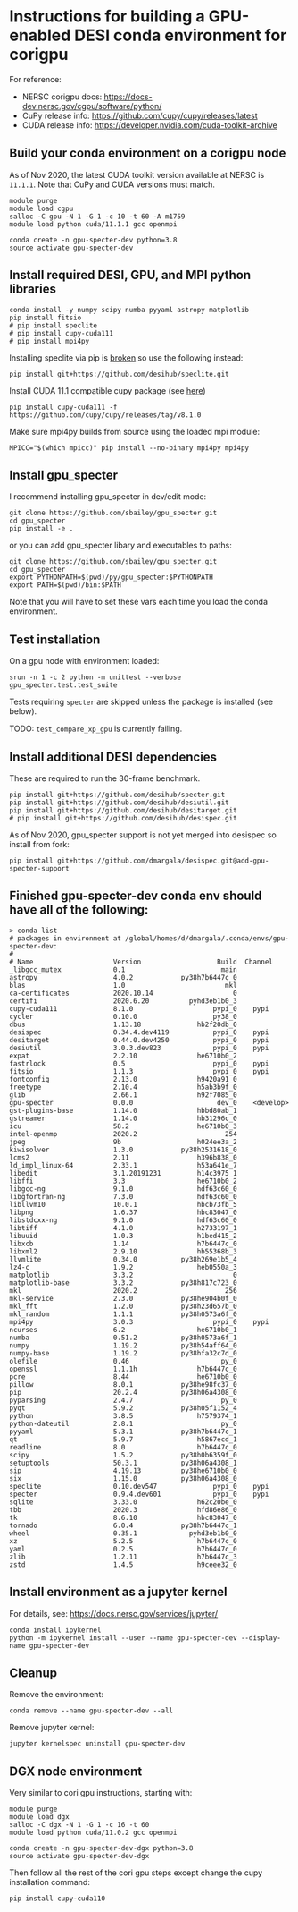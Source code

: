 # Instructions for building a GPU-enabled DESI conda environment for corigpu

For reference:
 * NERSC corigpu docs: https://docs-dev.nersc.gov/cgpu/software/python/
 * CuPy release info: https://github.com/cupy/cupy/releases/latest
 * CUDA release info: https://developer.nvidia.com/cuda-toolkit-archive

## Build your conda environment on a corigpu node

As of Nov 2020, the latest CUDA toolkit version available at NERSC is `11.1.1`. Note that CuPy and CUDA versions must match.

```
module purge
module load cgpu
salloc -C gpu -N 1 -G 1 -c 10 -t 60 -A m1759
module load python cuda/11.1.1 gcc openmpi

conda create -n gpu-specter-dev python=3.8
source activate gpu-specter-dev
```

## Install required DESI, GPU, and MPI python libraries

```
conda install -y numpy scipy numba pyyaml astropy matplotlib
pip install fitsio
# pip install speclite
# pip install cupy-cuda111
# pip install mpi4py
```

Installing speclite via pip is [broken](https://github.com/desihub/speclite/issues/60) so use the following instead:

```
pip install git+https://github.com/desihub/speclite.git
```

Install CUDA 11.1 compatible cupy package (see [here](https://github.com/cupy/cupy/issues/4209))

```
pip install cupy-cuda111 -f https://github.com/cupy/cupy/releases/tag/v8.1.0
```

Make sure mpi4py builds from source using the loaded mpi module:

```
MPICC="$(which mpicc)" pip install --no-binary mpi4py mpi4py
```

## Install gpu_specter

I recommend installing gpu_specter in dev/edit mode:

```
git clone https://github.com/sbailey/gpu_specter.git
cd gpu_specter
pip install -e .
```

or you can add gpu_specter libary and executables to paths:

```
git clone https://github.com/sbailey/gpu_specter.git
cd gpu_specter
export PYTHONPATH=$(pwd)/py/gpu_specter:$PYTHONPATH
export PATH=$(pwd)/bin:$PATH
```

Note that you will have to set these vars each time you load the conda environment.

## Test installation

On a gpu node with environment loaded:

```
srun -n 1 -c 2 python -m unittest --verbose gpu_specter.test.test_suite
```

Tests requiring `specter` are skipped unless the package is installed (see below).

TODO: `test_compare_xp_gpu` is currently failing.

## Install additional DESI dependencies

These are required to run the 30-frame benchmark.

```
pip install git+https://github.com/desihub/specter.git
pip install git+https://github.com/desihub/desiutil.git
pip install git+https://github.com/desihub/desitarget.git
# pip install git+https://github.com/desihub/desispec.git
```

As of Nov 2020, gpu_specter support is not yet merged into desispec so install from fork:

```
pip install git+https://github.com/dmargala/desispec.git@add-gpu-specter-support
```

## Finished gpu-specter-dev conda env should have all of the following:

```
> conda list
# packages in environment at /global/homes/d/dmargala/.conda/envs/gpu-specter-dev:
#
# Name                    Version                   Build  Channel
_libgcc_mutex             0.1                        main  
astropy                   4.0.2            py38h7b6447c_0  
blas                      1.0                         mkl  
ca-certificates           2020.10.14                    0  
certifi                   2020.6.20          pyhd3eb1b0_3  
cupy-cuda111              8.1.0                    pypi_0    pypi
cycler                    0.10.0                   py38_0  
dbus                      1.13.18              hb2f20db_0  
desispec                  0.34.4.dev4119           pypi_0    pypi
desitarget                0.44.0.dev4250           pypi_0    pypi
desiutil                  3.0.3.dev823             pypi_0    pypi
expat                     2.2.10               he6710b0_2  
fastrlock                 0.5                      pypi_0    pypi
fitsio                    1.1.3                    pypi_0    pypi
fontconfig                2.13.0               h9420a91_0  
freetype                  2.10.4               h5ab3b9f_0  
glib                      2.66.1               h92f7085_0  
gpu-specter               0.0.0                     dev_0    <develop>
gst-plugins-base          1.14.0               hbbd80ab_1  
gstreamer                 1.14.0               hb31296c_0  
icu                       58.2                 he6710b0_3  
intel-openmp              2020.2                      254  
jpeg                      9b                   h024ee3a_2  
kiwisolver                1.3.0            py38h2531618_0  
lcms2                     2.11                 h396b838_0  
ld_impl_linux-64          2.33.1               h53a641e_7  
libedit                   3.1.20191231         h14c3975_1  
libffi                    3.3                  he6710b0_2  
libgcc-ng                 9.1.0                hdf63c60_0  
libgfortran-ng            7.3.0                hdf63c60_0  
libllvm10                 10.0.1               hbcb73fb_5  
libpng                    1.6.37               hbc83047_0  
libstdcxx-ng              9.1.0                hdf63c60_0  
libtiff                   4.1.0                h2733197_1  
libuuid                   1.0.3                h1bed415_2  
libxcb                    1.14                 h7b6447c_0  
libxml2                   2.9.10               hb55368b_3  
llvmlite                  0.34.0           py38h269e1b5_4  
lz4-c                     1.9.2                heb0550a_3  
matplotlib                3.3.2                         0  
matplotlib-base           3.3.2            py38h817c723_0  
mkl                       2020.2                      256  
mkl-service               2.3.0            py38he904b0f_0  
mkl_fft                   1.2.0            py38h23d657b_0  
mkl_random                1.1.1            py38h0573a6f_0  
mpi4py                    3.0.3                    pypi_0    pypi
ncurses                   6.2                  he6710b0_1  
numba                     0.51.2           py38h0573a6f_1  
numpy                     1.19.2           py38h54aff64_0  
numpy-base                1.19.2           py38hfa32c7d_0  
olefile                   0.46                       py_0  
openssl                   1.1.1h               h7b6447c_0  
pcre                      8.44                 he6710b0_0  
pillow                    8.0.1            py38he98fc37_0  
pip                       20.2.4           py38h06a4308_0  
pyparsing                 2.4.7                      py_0  
pyqt                      5.9.2            py38h05f1152_4  
python                    3.8.5                h7579374_1  
python-dateutil           2.8.1                      py_0  
pyyaml                    5.3.1            py38h7b6447c_1  
qt                        5.9.7                h5867ecd_1  
readline                  8.0                  h7b6447c_0  
scipy                     1.5.2            py38h0b6359f_0  
setuptools                50.3.1           py38h06a4308_1  
sip                       4.19.13          py38he6710b0_0  
six                       1.15.0           py38h06a4308_0  
speclite                  0.10.dev547              pypi_0    pypi
specter                   0.9.4.dev601             pypi_0    pypi
sqlite                    3.33.0               h62c20be_0  
tbb                       2020.3               hfd86e86_0  
tk                        8.6.10               hbc83047_0  
tornado                   6.0.4            py38h7b6447c_1  
wheel                     0.35.1             pyhd3eb1b0_0  
xz                        5.2.5                h7b6447c_0  
yaml                      0.2.5                h7b6447c_0  
zlib                      1.2.11               h7b6447c_3  
zstd                      1.4.5                h9ceee32_0  
```

## Install environment as a jupyter kernel

For details, see: https://docs.nersc.gov/services/jupyter/

```
conda install ipykernel
python -m ipykernel install --user --name gpu-specter-dev --display-name gpu-specter-dev
```

## Cleanup

Remove the environment:

```
conda remove --name gpu-specter-dev --all
```

Remove jupyter kernel:

```
jupyter kernelspec uninstall gpu-specter-dev
```

## DGX node environment

Very similar to cori gpu instructions, starting with:

```
module purge
module load dgx
salloc -C dgx -N 1 -G 1 -c 16 -t 60
module load python cuda/11.0.2 gcc openmpi

conda create -n gpu-specter-dev-dgx python=3.8
source activate gpu-specter-dev-dgx
```

Then follow all the rest of the cori gpu steps except change the cupy installation command:

```
pip install cupy-cuda110
```

